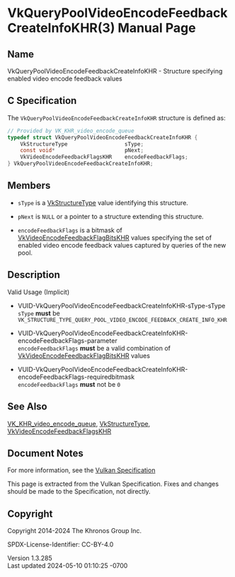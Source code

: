 # VkQueryPoolVideoEncodeFeedbackCreateInfoKHR(3) Manual Page

## Name

VkQueryPoolVideoEncodeFeedbackCreateInfoKHR - Structure specifying
enabled video encode feedback values



## <a href="#_c_specification" class="anchor"></a>C Specification

The `VkQueryPoolVideoEncodeFeedbackCreateInfoKHR` structure is defined
as:

``` c
// Provided by VK_KHR_video_encode_queue
typedef struct VkQueryPoolVideoEncodeFeedbackCreateInfoKHR {
    VkStructureType                  sType;
    const void*                      pNext;
    VkVideoEncodeFeedbackFlagsKHR    encodeFeedbackFlags;
} VkQueryPoolVideoEncodeFeedbackCreateInfoKHR;
```

## <a href="#_members" class="anchor"></a>Members

- `sType` is a [VkStructureType](https://registry.khronos.org/vulkan/specs/1.3-extensions/man/html/VkStructureType.html) value identifying
  this structure.

- `pNext` is `NULL` or a pointer to a structure extending this
  structure.

- `encodeFeedbackFlags` is a bitmask of
  [VkVideoEncodeFeedbackFlagBitsKHR](https://registry.khronos.org/vulkan/specs/1.3-extensions/man/html/VkVideoEncodeFeedbackFlagBitsKHR.html)
  values specifying the set of enabled video encode feedback values
  captured by queries of the new pool.

## <a href="#_description" class="anchor"></a>Description

Valid Usage (Implicit)

- <a href="#VUID-VkQueryPoolVideoEncodeFeedbackCreateInfoKHR-sType-sType"
  id="VUID-VkQueryPoolVideoEncodeFeedbackCreateInfoKHR-sType-sType"></a>
  VUID-VkQueryPoolVideoEncodeFeedbackCreateInfoKHR-sType-sType  
  `sType` **must** be
  `VK_STRUCTURE_TYPE_QUERY_POOL_VIDEO_ENCODE_FEEDBACK_CREATE_INFO_KHR`

- <a
  href="#VUID-VkQueryPoolVideoEncodeFeedbackCreateInfoKHR-encodeFeedbackFlags-parameter"
  id="VUID-VkQueryPoolVideoEncodeFeedbackCreateInfoKHR-encodeFeedbackFlags-parameter"></a>
  VUID-VkQueryPoolVideoEncodeFeedbackCreateInfoKHR-encodeFeedbackFlags-parameter  
  `encodeFeedbackFlags` **must** be a valid combination of
  [VkVideoEncodeFeedbackFlagBitsKHR](https://registry.khronos.org/vulkan/specs/1.3-extensions/man/html/VkVideoEncodeFeedbackFlagBitsKHR.html)
  values

- <a
  href="#VUID-VkQueryPoolVideoEncodeFeedbackCreateInfoKHR-encodeFeedbackFlags-requiredbitmask"
  id="VUID-VkQueryPoolVideoEncodeFeedbackCreateInfoKHR-encodeFeedbackFlags-requiredbitmask"></a>
  VUID-VkQueryPoolVideoEncodeFeedbackCreateInfoKHR-encodeFeedbackFlags-requiredbitmask  
  `encodeFeedbackFlags` **must** not be `0`

## <a href="#_see_also" class="anchor"></a>See Also

[VK_KHR_video_encode_queue](https://registry.khronos.org/vulkan/specs/1.3-extensions/man/html/VK_KHR_video_encode_queue.html),
[VkStructureType](https://registry.khronos.org/vulkan/specs/1.3-extensions/man/html/VkStructureType.html),
[VkVideoEncodeFeedbackFlagsKHR](https://registry.khronos.org/vulkan/specs/1.3-extensions/man/html/VkVideoEncodeFeedbackFlagsKHR.html)

## <a href="#_document_notes" class="anchor"></a>Document Notes

For more information, see the <a
href="https://registry.khronos.org/vulkan/specs/1.3-extensions/html/vkspec.html#VkQueryPoolVideoEncodeFeedbackCreateInfoKHR"
target="_blank" rel="noopener">Vulkan Specification</a>

This page is extracted from the Vulkan Specification. Fixes and changes
should be made to the Specification, not directly.

## <a href="#_copyright" class="anchor"></a>Copyright

Copyright 2014-2024 The Khronos Group Inc.

SPDX-License-Identifier: CC-BY-4.0

Version 1.3.285  
Last updated 2024-05-10 01:10:25 -0700
